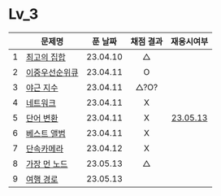 # Lv_3

|     | 문제명                          | 푼 날짜  | 채점 결과 |         재응시여부          |
| :-: | ------------------------------- | :------: | :-------: | :-------------------------: |
|  1  | [최고의 집합](./bestSet.js)     | 23.04.10 |     △     |
|  2  | [이중우선순위큐](./heap.js)     | 23.04.11 |     O     |
|  3  | [야근 지수](./totalNight.js)    | 23.04.11 |   △?O?    |
|  4  | [네트워크](./network.js)        | 23.04.11 |     X     |
|  5  | [단어 변환](./changeWord.js)    | 23.04.11 |     X     | [23.05.13](./changeWord.js) |
|  6  | [베스트 앨범](./bestAlbum.js)   | 23.04.11 |     X     |
|  7  | [단속카메라](./detectCamera.js) | 23.04.12 |     X     |
|  8  | [가장 먼 노드](./farNode.js)    | 23.05.13 |     △     |
|  9  | [여행 경로](./travelRoute.js)   | 23.05.13 |
